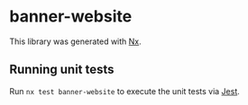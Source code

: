 # banner-website

This library was generated with [Nx](https://nx.dev).

## Running unit tests

Run `nx test banner-website` to execute the unit tests via [Jest](https://jestjs.io).
